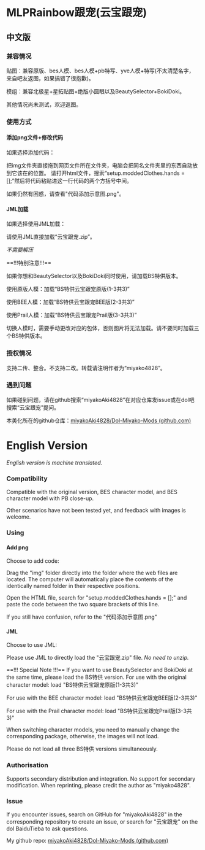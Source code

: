 # MLPRainbow跟宠(云宝跟宠)

## 中文版

### 兼容情况

贴图：兼容原版、bes人模、bes人模+pb特写、yve人模+特写(不太清楚名字，来自吧友返图，如果搞错了很抱歉)。

模组：兼容北极星+星拓贴图+绝版小圆眼以及BeautySelector+BokiDoki。

其他情况尚未测试，欢迎返图。

### 使用方式

#### 添加png文件+修改代码

如果选择添加代码：

把img文件夹直接拖到网页文件所在文件夹，电脑会把同名文件夹里的东西自动放到它该在的位置。
请打开html文件，搜索“setup.moddedClothes.hands = [];”然后将代码粘贴进这一行代码的两个方括号中间。

如果仍然有困惑，请查看"代码添加示意图.png"。

#### JML加载

如果选择使用JML加载：

请使用JML直接加载“云宝跟宠.zip”。

*不需要解压*

==!!!特别注意!!!==

如果你想和BeautySelector以及BokiDoki同时使用，请加载BS特供版本。

使用原版人模：加载“BS特供云宝跟宠原版(1-3共3)”

使用BEE人模：加载“BS特供云宝跟宠BEE版(2-3共3)”

使用Prail人模：加载“BS特供云宝跟宠Prail版(3-3共3)”

切换人模时，需要手动更改对应的包体，否则图片将无法加载。请不要同时加载三个BS特供版本。

### 授权情况

支持二传、整合。不支持二改。转载请注明作者为“miyako4828”。

### 遇到问题

如果碰到问题，请在github搜索“miyakoAki4828”在对应仓库发issue或在dol吧搜索“云宝跟宠”提问。

本美化所在的github仓库：[miyakoAki4828/Dol-Miyako-Mods (github.com)](https://github.com/miyakoAki4828/Dol-Miyako-Mods) 

# English Version

*English version is machine translated.*

### Compatibility

Compatible with the original version, BES character model, and BES 
character model with PB close-up.

Other scenarios have not been tested yet, and feedback with images is welcome.

### Using

#### Add png

Choose to add code:

Drag the "img" folder directly into the folder where the web files are located. 
The computer will automatically place the contents of the identically named 
folder in their respective positions.

Open the HTML file, search for "setup.moddedClothes.hands = [];" and paste 
the code between the two square brackets of this line.

If you still have confusion, refer to the "代码添加示意图.png"

#### JML

Choose to use JML:

Please use JML to directly load the "云宝跟宠.zip" file.
*No need to unzip.*

==!!! Special Note !!!==
If you want to use BeautySelector and BokiDoki at the same time, please load the BS特供 version.
For use with the original character model: load "BS特供云宝跟宠原版(1-3共3)"

For use with the BEE character model: load "BS特供云宝跟宠BEE版(2-3共3)"

For use with the Prail character model: load "BS特供云宝跟宠Prail版(3-3共3)"

When switching character models, you need to manually change the corresponding package, otherwise, the images will not load.

Please do not load all three BS特供 versions simultaneously.

### Authorisation

Supports secondary distribution and integration. No support for secondary modification. 
When reprinting, please credit the author as "miyako4828".

### Issue

If you encounter issues, search on GitHub for "miyakoAki4828" in the corresponding repository 
to create an issue, or search for "云宝跟宠" on the dol BaiduTieba to ask questions.

My github repo: [miyakoAki4828/Dol-Miyako-Mods (github.com)](https://github.com/miyakoAki4828/Dol-Miyako-Mods)



